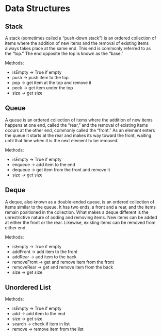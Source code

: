 # Data Structures

## Stack

A stack (sometimes called a “push-down stack”) is an ordered collection of items where the addition of new items and the removal of existing items always takes place at the same end. This end is commonly referred to as the “top.” The end opposite the top is known as the “base.”

Methods:

- isEmpty -> True if empty
- push    -> push item to the top
- pop     -> get item at the top and remove it
- peek    -> get item under the top
- size    -> get size

## Queue

A queue is an ordered collection of items where the addition of new items happens at one end, called the “rear,” and the removal of existing items occurs at the other end, commonly called the “front.” As an element enters the queue it starts at the rear and makes its way toward the front, waiting until that time when it is the next element to be removed.

Methods:

- isEmpty -> True if empty
- enqueue -> add item to the end
- dequeue -> get item from the front and remove it
- size    -> get size

## Deque

A deque, also known as a double-ended queue, is an ordered collection of items similar to the queue. It has two ends, a front and a rear, and the items remain positioned in the collection. What makes a deque different is the unrestrictive nature of adding and removing items. New items can be added at either the front or the rear. Likewise, existing items can be removed from either end.

Methods:

- isEmpty -> True if empty
- addFront -> add item to the front
- addRear -> add item to the back
- removeFront -> get and remove item from the front
- removeRear -> get and remove item from the back
- size -> get size

## Unordered List

Methods:

- isEmpty -> True if empty
- add -> add item to the end
- size -> get size
- search -> check if item in list
- remove -> remove item from the list